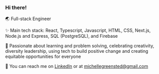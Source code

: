 ### Hi there!

🌏 Full-stack Engineer

✨ Main tech stack: React, Typescript, Javascript, HTML, CSS, Next.js, Node.js and Express, SQL (PostgreSQL), and Firebase

💚 Passionate about learning and problem solving, celebrating creativity, diversity leadership, using tech to build positive change and creating equitable opportunities for everyone

👋 You can reach me on <a href="https://www.linkedin.com/in/michelle-greensted-58589618a/" target="_blank">LinkedIn</a> or at [michellegreensted@gmail.com](mailto:michellegreensted@gmail.com)

<!--
**MichelleGreensted/michellegreensted** is a ✨ _special_ ✨ repository because its `README.md` (this file) appears on your GitHub profile.

Here are some ideas to get you started:

- 🔭 I’m currently working on ...
- 🌱 I’m currently learning ...
- 👯 I’m looking to collaborate on ...
- 🤔 I’m looking for help with ...
- 💬 Ask me about ...
- 📫 How to reach me: ...
- 😄 Pronouns: ...
- ⚡ Fun fact: ...
-->
